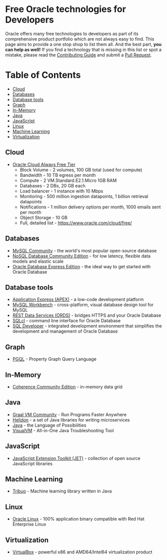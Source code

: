 # Free Oracle technologies for Developers

Oracle offers many free technologies to developers as part of its comprehensive product portfolio which are not always easy to find. This page aims to provide a one stop shop to list them all. And the best part, **you can help as well!** If you find a technology that is missing in this list or spot a mistake, please read the [Contributing Guide](CONTRIBUTING.md) and submit a [Pull Request](https://github.com/gvenzl/free-oracle-for-devs/pulls).

Table of Contents
=================

  * [Cloud](#cloud) 
  * [Databases](#databases)
  * [Database tools](#database-tools)
  * [Graph](#graph)
  * [In-Memory](#in-memory)
  * [Java](#java)
  * [JavaScript](#javascript)
  * [Linux](#linux)
  * [Machine Learning](#machine-learning)
  * [Virtualization](#virtualization)

## Cloud
  * [Oracle Cloud Always Free Tier](https://www.oracle.com/cloud/free/)
    * Block Volume - 2 volumes, 100 GB total (used for compute)
    * Bandwidth - 10 TB egress per month
    * Compute - 2 VM.Standard.E2.1.Micro 1GB RAM
    * Databases - 2 DBs, 20 GB each
    * Load balancer - 1 instance with 10 Mbps
    * Monitoring - 500 million ingestion datapoints, 1 billion retrieval datapoints
    * Notifications - 1 million delivery options per month, 1000 emails sent per month
    * Object Storage - 10 GB
    * Full, detailed list - https://www.oracle.com/cloud/free/

## Databases
  * [MySQL Community](https://dev.mysql.com/) - the world's most popular open-source database
  * [NoSQL Database Community Edition](https://www.oracle.com/database/technologies/related/nosql.html) - for low latency, flexible data models and elastic scale
  * [Oracle Database Express Edition](https://oracle.com/xe) - the ideal way to get started with Oracle Database

## Database tools
  * [Application Express (APEX)](https://apex.oracle.com/) - a low-code development platform
  * [MySQL Workbench](https://mysqlworkbench.org/) - cross-platform, visual database design tool for MySQL
  * [REST Data Services (ORDS)](https://www.oracle.com/database/technologies/appdev/rest.html) - bridges HTTPS and your Oracle Database
  * [SQLcl](https://www.oracle.com/database/technologies/appdev/sqlcl.html) - command line interface for Oracle Database
  * [SQL Developer](https://www.oracle.com/database/technologies/appdev/sqldeveloper-landing.html) - integrated development environment that simplifies the development and management of Oracle Database

## Graph
  * [PGQL](https://pgql-lang.org/) - Property Graph Query Language

## In-Memory
  * [Coherence Community Edition](https://coherence.community/) - in-memory data grid

## Java
  * [Graal VM Community](https://www.graalvm.org/) - Run Programs Faster Anywhere
  * [Helidon](https://helidon.io) - a set of Java libraries for writing microservices
  * [Java](https://www.oracle.com/java/technologies/) - the Language of Possibilities
  * [VisualVM](https://visualvm.github.io/) - All-in-One Java Troubleshooting Tool

## JavaScript
  * [JavaScript Extension Toolkit (JET)](https://oracle.com/jet) - collection of open source JavaScript libraries

## Machine Learning
  * [Tribuo](https://tribuo.org/) - Machine learning library written in Java

## Linux
  * [Oracle Linux](http://yum.oracle.com/index.html) - 100% application binary compatible with Red Hat Enterprise Linux

## Virtualization
  * [VirtualBox](https://www.virtualbox.org/) - powerful x86 and AMD64/Intel64 virtualization product
